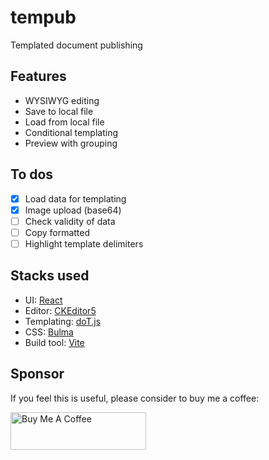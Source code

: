 # tempub

Templated document publishing

## Features

- WYSIWYG editing
- Save to local file
- Load from local file
- Conditional templating
- Preview with grouping

## To dos

- [x] Load data for templating
- [x] Image upload (base64)
- [ ] Check validity of data
- [ ] Copy formatted
- [ ] Highlight template delimiters

## Stacks used

- UI: [React](https://react.dev)
- Editor: [CKEditor5](https://ckeditor.com)
- Templating: [doT.js](https://olado.github.io/doT)
- CSS: [Bulma](https://bulma.io)
- Build tool: [Vite](https://vitejs.dev)

## Sponsor

If you feel this is useful, please consider to buy me a coffee:

<a href="https://www.buymeacoffee.com/proj3rd" target="_blank"><img src="https://cdn.buymeacoffee.com/buttons/v2/default-green.png" alt="Buy Me A Coffee" width="217" height="60" style="height: 60px !important;width: 217px !important;" ></a>
